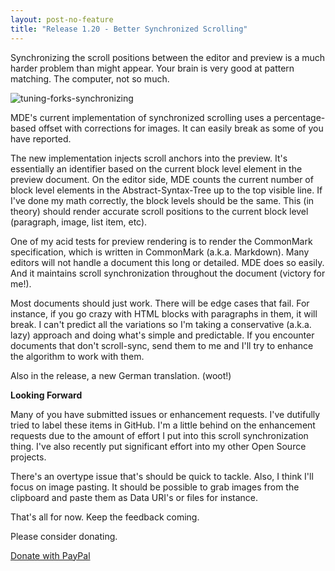 ```yaml
---
layout: post-no-feature  
title: "Release 1.20 - Better Synchronized Scrolling"
---
```


Synchronizing the scroll positions between the editor and preview is a
much harder problem than might appear. Your brain is very good at
pattern matching. The computer, not so much.

![tuning-forks-synchronizing](http://i.imgur.com/MigtPB3.png)

MDE's current implementation of synchronized scrolling uses a
percentage-based offset with corrections for images. It can easily break
as some of you have reported.

The new implementation injects scroll anchors into the preview. It's
essentially an identifier based on the current block level element in
the preview document. On the editor side, MDE counts the current number
of block level elements in the Abstract-Syntax-Tree up to the top
visible line. If I've done my math correctly, the block levels should be
the same. This (in theory) should render accurate scroll positions to
the current block level (paragraph, image, list item, etc).

One of my acid tests for preview rendering is to render the CommonMark
specification, which is written in CommonMark (a.k.a. Markdown). Many
editors will not handle a document this long or detailed. MDE does so
easily. And it maintains scroll synchronization throughout the document
(victory for me!).

Most documents should just work. There will be edge cases that fail. For
instance, if you go crazy with HTML blocks with paragraphs in them, it
will break. I can't predict all the variations so I'm taking a
conservative (a.k.a. lazy) approach and doing what's simple and
predictable. If you encounter documents that don't scroll-sync, send
them to me and I'll try to enhance the algorithm to work with them.

Also in the release, a new German translation. (woot!)

**Looking Forward**

Many of you have submitted issues or enhancement requests. I've
dutifully tried to label these items in GitHub. I'm a little behind on
the enhancement requests due to the amount of effort I put into this
scroll synchronization thing. I've also recently put significant effort
into my other Open Source projects.

There's an overtype issue that's should be quick to tackle. Also, I
think I'll focus on image pasting. It should be possible to grab images
from the clipboard and paste them as Data URI's or files for instance.

That's all for now. Keep the feedback coming.

Please consider donating.

[Donate with
PayPal](https://www.paypal.com/cgi-bin/webscr?cmd=_s-xclick&hosted_button_id=XGGZ8BEED7R62)
